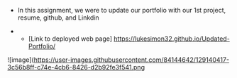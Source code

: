 * In this assignment, we were to update our portfolio with our 1st project, resume, github, and Linkdin

* * [Link to deployed web page] https://lukesimon32.github.io/Updated-Portfolio/

![image](https://user-images.githubusercontent.com/84144642/129140417-3c56b8ff-c74e-4cb6-8426-d2b92fe3f541.png